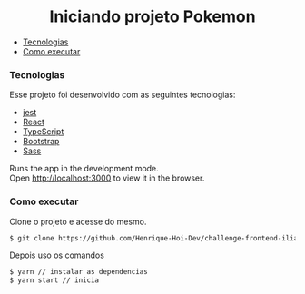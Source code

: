 <h1 align="center">Iniciando projeto Pokemon </h1>

- [Tecnologias](#tecnologias)
- [Como executar](#como-executar)

### Tecnologias

Esse projeto foi desenvolvido com as seguintes tecnologias:

- [jest](https://jestjs.io/pt-BR/)
- [React](https://pt-br.reactjs.org/)
- [TypeScript](https://www.typescriptlang.org/)
- [Bootstrap](https://bootstrap.org/)
- [Sass](https://sass-lang.com/)

Runs the app in the development mode.\
Open [http://localhost:3000](http://localhost:3000) to view it in the browser.

### Como executar

Clone o projeto e acesse do mesmo.

```bash
$ git clone https://github.com/Henrique-Hoi-Dev/challenge-frontend-ilia.git
```
Depois uso os comandos 

```bash
$ yarn // instalar as dependencias
$ yarn start // inicia
```

